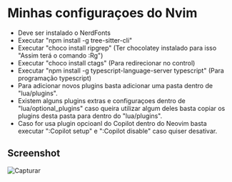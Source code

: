 # Minhas configuraçoes do Nvim

- Deve ser instalado o NerdFonts
- Executar "npm install -g tree-sitter-cli"
- Executar "choco install ripgrep" (Ter chocolatey instalado para isso "Assim terá o comando :Rg")
- Executar "choco install ctags" (Para redirecionar no control)
- Executar "npm install -g typescript-language-server typescript" (Para programação typescript)
- Para adicionar novos plugins basta adicionar uma pasta dentro de "lua/plugins".
- Existem alguns plugins extras e configuraçoes dentro de "lua/optional_plugins" caso queira utilizar algum deles basta copiar os plugins desta pasta para dentro do "lua/plugins".
- Caso for usa plugin opcioanl do Copilot dentro do Neovim basta executar ":Copilot setup" e ":Copilot disable" caso quiser desativar.

## Screenshot

![Capturar](https://github.com/user-attachments/assets/0edbad5c-3361-42ee-bc45-21136f6adf93)
